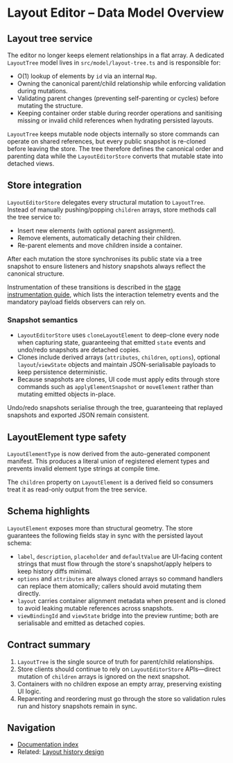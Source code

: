 # Layout Editor – Data Model Overview

## Layout tree service

The editor no longer keeps element relationships in a flat array. A dedicated `LayoutTree`
model lives in `src/model/layout-tree.ts` and is responsible for:

- O(1) lookup of elements by `id` via an internal `Map`.
- Owning the canonical parent/child relationship while enforcing validation during
  mutations.
- Validating parent changes (preventing self-parenting or cycles) before mutating the
  structure.
- Keeping container order stable during reorder operations and sanitising missing or
  invalid child references when hydrating persisted layouts.

`LayoutTree` keeps mutable node objects internally so store commands can operate on shared
references, but every public snapshot is re-cloned before leaving the store. The tree
therefore defines the canonical order and parenting data while the `LayoutEditorStore`
converts that mutable state into detached views.

## Store integration

`LayoutEditorStore` delegates every structural mutation to `LayoutTree`. Instead of
manually pushing/popping `children` arrays, store methods call the tree service to:

- Insert new elements (with optional parent assignment).
- Remove elements, automatically detaching their children.
- Re-parent elements and move children inside a container.

After each mutation the store synchronises its public state via a tree snapshot to ensure
listeners and history snapshots always reflect the canonical structure.

Instrumentation of these transitions is described in the [stage instrumentation guide](./stage-instrumentation.md), which
lists the interaction telemetry events and the mandatory payload fields observers can rely on.

### Snapshot semantics

- `LayoutEditorStore` uses `cloneLayoutElement` to deep-clone every node when capturing
  state, guaranteeing that emitted `state` events and undo/redo snapshots are detached
  copies.
- Clones include derived arrays (`attributes`, `children`, `options`), optional
  `layout`/`viewState` objects and maintain JSON-serialisable payloads to keep persistence
  deterministic.
- Because snapshots are clones, UI code must apply edits through store commands such as
  `applyElementSnapshot` or `moveElement` rather than mutating emitted objects in-place.

Undo/redo snapshots serialise through the tree, guaranteeing that replayed snapshots and
exported JSON remain consistent.

## LayoutElement type safety

`LayoutElementType` is now derived from the auto-generated component manifest. This
produces a literal union of registered element types and prevents invalid element type
strings at compile time.

The `children` property on `LayoutElement` is a derived field so consumers treat it as
read-only output from the tree service.

## Schema highlights

`LayoutElement` exposes more than structural geometry. The store guarantees the following
fields stay in sync with the persisted layout schema:

- `label`, `description`, `placeholder` and `defaultValue` are UI-facing content strings
  that must flow through the store's snapshot/apply helpers to keep history diffs minimal.
- `options` and `attributes` are always cloned arrays so command handlers can replace them
  atomically; callers should avoid mutating them directly.
- `layout` carries container alignment metadata when present and is cloned to avoid
  leaking mutable references across snapshots.
- `viewBindingId` and `viewState` bridge into the preview runtime; both are serialisable
  and emitted as detached copies.

## Contract summary

1. `LayoutTree` is the single source of truth for parent/child relationships.
2. Store clients should continue to rely on `LayoutEditorStore` APIs—direct mutation of
   `children` arrays is ignored on the next snapshot.
3. Containers with no children expose an empty array, preserving existing UI logic.
4. Reparenting and reordering must go through the store so validation rules run and
   history snapshots remain in sync.

## Navigation

- [Documentation index](./README.md)
- Related: [Layout history design](./history-design.md)
